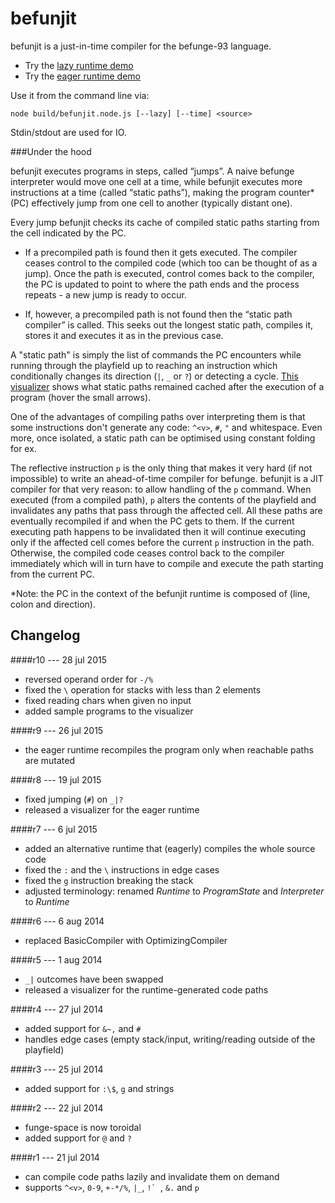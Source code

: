 befunjit
========

befunjit is a just-in-time compiler for the befunge-93 language.

+ Try the [lazy runtime demo](http://adrianton3.github.io/befunjit/demos/visualizer-lazy/visualizer.html)
+ Try the [eager runtime demo](http://adrianton3.github.io/befunjit/demos/visualizer-eager/visualizer.html)

Use it from the command line via:

```
node build/befunjit.node.js [--lazy] [--time] <source>
```

Stdin/stdout are used for IO.

###Under the hood

befunjit executes programs in steps, called “jumps”. A naive befunge interpreter would move one cell at a time,
while befunjit executes more instructions at a time (called “static paths”), making the program counter\* (PC)
effectively jump from one cell to another (typically distant one).

Every jump befunjit checks its cache of compiled static paths starting from the cell indicated by the PC.

+ If a precompiled path is found then it gets executed. The compiler ceases control to the compiled code (which
 too can be thought of as a jump). Once the path is executed, control comes back to the compiler, the PC is
 updated to point to where the path ends and the process repeats - a new jump is ready to occur.

+ If, however, a precompiled path is not found then the “static path compiler” is called. This seeks out the
longest static path, compiles it, stores it and executes it as in the previous case.

A "static path" is simply the list of commands the PC encounters while running through the playfield up to
reaching an instruction which conditionally changes its direction (`|`, `_` or `?`) or detecting a cycle.
[This visualizer](http://adrianton3.github.io/befunjit/src/visualizer/visualizer.html) shows what static paths
remained cached after the execution of a program (hover the small arrows).

One of the advantages of compiling paths over interpreting them is that some instructions don't generate any
code: `^<v>`, `#`, `"` and whitespace. Even more, once isolated, a static path can be optimised using constant
folding for ex.

The reflective instruction `p` is the only thing that makes it very hard (if not impossible) to write an
ahead-of-time compiler for befunge. befunjit is a JIT compiler for that very reason: to allow handling of the
`p` command. When executed (from a compiled path), `p` alters the contents of the playfield and invalidates
any paths that pass through the affected cell. All these paths are eventually recompiled if and when the PC
gets to them. If the current executing path happens to be invalidated then it will continue executing only if
the affected cell comes before the current `p` instruction in the path. Otherwise, the compiled code ceases
control back to the compiler immediately which will in turn have to compile and execute the path starting from
the current PC.

*Note: the PC in the context of the befunjit runtime is composed of (line, colon and direction).


Changelog
---------

####r10 --- 28 jul 2015
 + reversed operand order for `-/%`
 + fixed the `\` operation for stacks with less than 2 elements
 + fixed reading chars when given no input
 + added sample programs to the visualizer

####r9 --- 26 jul 2015
 + the eager runtime recompiles the program only when reachable paths are mutated

####r8 --- 19 jul 2015
 + fixed jumping (`#`) on `_|?`
 + released a visualizer for the eager runtime

####r7 --- 6 jul 2015
 + added an alternative runtime that (eagerly) compiles the whole source code
 + fixed the `:` and the `\` instructions in edge cases
 + fixed the `g` instruction breaking the stack
 + adjusted terminology: renamed *Runtime* to *ProgramState* and *Interpreter* to *Runtime*

####r6 --- 6 aug 2014
 + replaced BasicCompiler with OptimizingCompiler

####r5 --- 1 aug 2014
 + `_|` outcomes have been swapped
 + released a visualizer for the runtime-generated code paths

####r4 --- 27 jul 2014
 + added support for `&~,` and `#`
 + handles edge cases (empty stack/input, writing/reading outside of the playfield)

####r3 --- 25 jul 2014
 + added support for `:\$`, `g` and strings

####r2 --- 22 jul 2014
 + funge-space is now toroidal
 + added support for `@` and `?`

####r1 --- 21 jul 2014
 + can compile code paths lazily and invalidate them on demand
 + supports `^<v>`, `0-9`, `+-*/%`, `|_`, ``!` ``, `&.` and `p`
